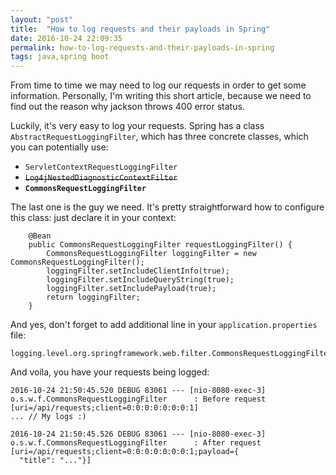 ```yaml
---
layout: "post"
title:  "How to log requests and their payloads in Spring"
date: 2016-10-24 22:09:35
permalink: how-to-log-requests-and-their-payloads-in-spring
tags: java,spring boot
---
```



From time to time we may need to log our requests in order to get some information. Personally, I'm writing this short article, because we need to find out the reason why jackson throws 400 error status.

Luckily, it's very easy to log your requests. Spring has a class `AbstractRequestLoggingFilter`, which has three concrete classes, which you can potentially use:

* `ServletContextRequestLoggingFilter`
* ~~`Log4jNestedDiagnosticContextFilter`~~ 
* **`CommonsRequestLoggingFilter`**

The last one is the guy we need. It's pretty straightforward how to configure this class: just declare it in your context:

```
    @Bean
    public CommonsRequestLoggingFilter requestLoggingFilter() {
        CommonsRequestLoggingFilter loggingFilter = new CommonsRequestLoggingFilter();
        loggingFilter.setIncludeClientInfo(true);
        loggingFilter.setIncludeQueryString(true);
        loggingFilter.setIncludePayload(true);
        return loggingFilter;
    }
```

And yes, don't forget to add additional line in your `application.properties` file:
```
logging.level.org.springframework.web.filter.CommonsRequestLoggingFilter=DEBUG
```

And voila, you have your requests being logged:
```
2016-10-24 21:50:45.520 DEBUG 83061 --- [nio-8080-exec-3] o.s.w.f.CommonsRequestLoggingFilter      : Before request [uri=/api/requests;client=0:0:0:0:0:0:0:1]
... // My logs :)

2016-10-24 21:50:45.526 DEBUG 83061 --- [nio-8080-exec-3] o.s.w.f.CommonsRequestLoggingFilter      : After request [uri=/api/requests;client=0:0:0:0:0:0:0:1;payload={
  "title": "..."}]
```
